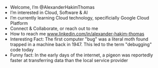-  Welcome, I’m @AlexanderHakimThomas
-  I’m interested in Cloud, Software & AI
-  I’m currently learning Cloud technology, specificially Google Cloud Platform
-  Connect & Collaborate, or reach out to me
-  How to reach me www.linkedin.com/in/alexander-hakim-thomas
-  Interesting Fact: The first computer "bug" was a literal moth found trapped in a machine back in 1947. This led to the term "debugging" code today
-  Funny fact: In the early days of the internet, a pigeon was reportedly faster at transferring data than the local service provider
  
<!---
AlexanderHakimThomas/AlexanderHakimThomas is a ✨ special ✨ repository because its `README.md` (this file) appears on your GitHub profile.
You can click the Preview link to take a look at your changes.
--->
